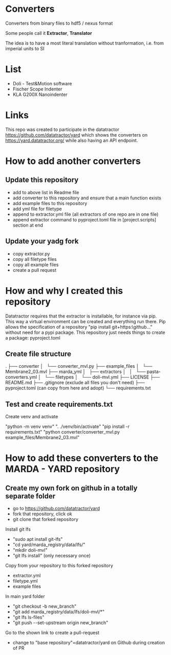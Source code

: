 # Converters
Converters from binary files to hdf5 / nexus format

Some people call it **Extractor**, **Translator**

The idea is to have a most literal translation without tranformation, i.e. from imperial units to SI

# List
- Doli - Test&Motion software
- Fischer Scope Indenter
- KLA G200X Nanoindenter

# Links
This repo was created to participate in the datatractor
https://github.com/datatractor/yard which shows the converters on
https://yard.datatractor.org/ while also having an API endpoint.

# How to add another converters
## Update this repository
- add to above list in Readme file
- add converter to this repository and ensure that a main function exists
- add example files to this repository
- add yml file for filetype
- append to extractor.yml file (all extractors of one repo are in one file)
- append extractor command to pyproject.toml file in [project.scripts] section at end

## Update your yadg fork
- copy extractor.py
- copy all filetype files
- copy all example files
- create a pull request

# How and why I created this repository
Datatractor requires that the extractor is installable, for instance via pip. This way a virtual environment can
be created and everything run there. Pip allows the specification of a repository "pip install git+https:\\github..."
without need for a pypi package. This repository just needs things to create a package: pyproject.toml

## Create file structure
.
├── converter
│   └── converter_mvl.py
├── example_files
│   └── Membrane2_03.mvl
├── marda_yml
│   ├── extractors
│   │   └── pasta-converters.yml
│   └── filetypes
│       └── doli-mvl.yml
├── LICENSE
├── README.md
├── .gitignore       (exclude all files you don't need)
├── pyproject.toml   (can copy from here and adopt)
└── requirements.txt

## Test and create requirements.txt
Create venv and activate

  "python -m venv venv"
  ". ./venv/bin/activate"
  "pip install -r requirements.txt"
  "python converter/converter_mvl.py example_files/Membrane2_03.mvl"

# How to add these converters to the MARDA - YARD repository
## Create my own fork on github in a totally separate folder
- go to https://github.com/datatractor/yard
- fork that repository, click ok
- git clone that forked repository

Install git lfs
- "sudo apt install git-lfs"
- "cd yard/marda_registry/data/lfs/"
- "mkdir doli-mvl"
- "git lfs install" (only necessary once)

Copy from your repository to this forked repository
- extractor.yml
- filetype.yml
- example files

In main yard folder
 - "git checkout -b new_branch"
 - "git add marda_registry/data/lfs/doli-mvl/*"
 - "git lfs ls-files"
 - "git push --set-upstream origin new_branch"

Go to the shown link to create a pull-request
- change to "base repository"=datatractor/yard on Github during creation of PR
